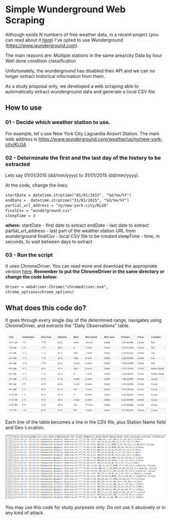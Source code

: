 # Simple Wunderground Web Scraping 

Although exists N numbers of free weather data, in a recent project (you can read about it [here](https://github.com/rafa-rodriguess/ny_weather_impact_crash_uber_taxi)) I've opted to use Wunderground (https://www.wunderground.com).

The main reasons are:
Multiple stations in the same area/city
Data by hour
Well done condition classification

Unfortunately, the wunderground has disabled their API and we can no longer extract historical information from them.

As a study proposal only, we developed a web scraping able to automatically extract wunderground data and generate a local CSV file.

## How to use

### 01 - Decide which weather station to use.
For example, let´s use New York City Laguardia Airport Station.
The main web address is https://www.wunderground.com/weather/us/ny/new-york-city/KLGA

### 02 - Determinate the first and the last day of the history to be extracted
Lets say 01/01/2015 (dd/mm/yyyy) to 31/01/2015 (dd/mm/yyyy).

At the code, change the lines:

    startDate = datetime.strptime("01/01/2015", "%d/%m/%Y")
    endDate =  datetime.strptime("31/01/2015", "%d/%m/%Y")
    partial_url_address = "ny/new-york-city/KLGA"
    finalCsv = "wunderground.csv"
    sleepTime = 3

**where:**
startDate - first date to extract
endDate - last date to extract
partial_url_address - last part of the weather station URL from wunderground
finalCsv - local CSV file to be created
sleepTime - time, in seconds, to wait between days to extract

### 03 - Run the script

It uses ChromeDriver. You can read more and download the appropriate version [here](https://chromedriver.chromium.org/getting-started). **Remember to put the ChromeDriver in the same directory or change the code below:**

    driver = webdriver.Chrome("chromedriver.exe", chrome_options=chrome_options)

## What does this code do?

It goes through every single day of the determined range, navigates using ChromeDriver, and extracts the "Daily Observations"  table.

![](wunderground_table.GIF)


Each line of the table becomes a line in the CSV file, plus Station Name field and Geo-Location.

![](csvfile.GIF)

You may use this code for study purposes only. Do not use it abusively or in any kind of attack.
